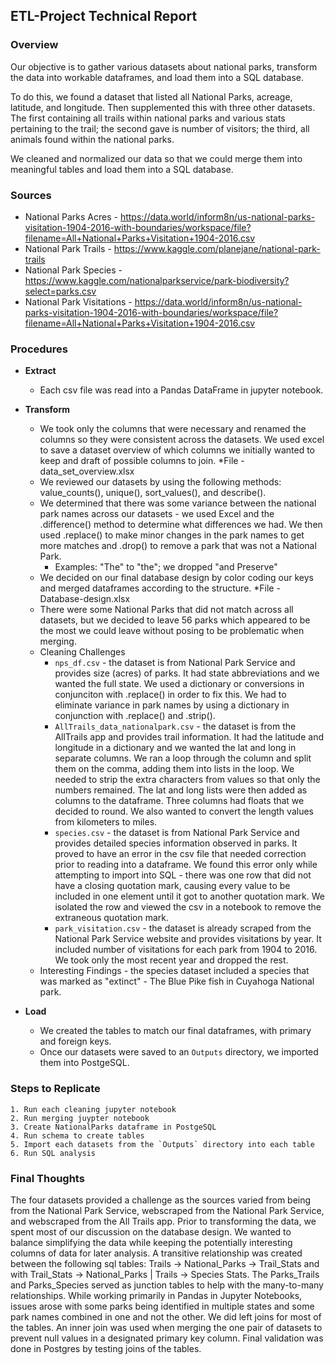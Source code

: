 ## ETL-Project Technical Report

### Overview

Our objective is to gather various datasets about national parks, transform the data into workable dataframes, and load them into a SQL database. 

To do this, we found a dataset that listed all National Parks, acreage, latitude, and longitude. Then supplemented this with three other datasets. The first containing all trails within national parks and various stats pertaining to the trail; the second gave is number of visitors; the third, all animals found within the national parks.

We cleaned and normalized our data so that we could merge them into meaningful tables and load them into a SQL database.

### Sources

* National Parks Acres - https://data.world/inform8n/us-national-parks-visitation-1904-2016-with-boundaries/workspace/file?filename=All+National+Parks+Visitation+1904-2016.csv
* National Park Trails -  https://www.kaggle.com/planejane/national-park-trails
* National Park Species - https://www.kaggle.com/nationalparkservice/park-biodiversity?select=parks.csv
* National Park Visitations - https://data.world/inform8n/us-national-parks-visitation-1904-2016-with-boundaries/workspace/file?filename=All+National+Parks+Visitation+1904-2016.csv
 
### Procedures

* **Extract**
    * Each csv file was read into a Pandas DataFrame in jupyter notebook.

* **Transform**
    * We took only the columns that were necessary and renamed the columns so they were consistent across the datasets.  We used excel to save a dataset overview of which columns we initially wanted to keep and draft of possible columns to join.
    	*File - data_set_overview.xlsx
    * We reviewed our datasets by using the following methods: value_counts(), unique(), sort_values(), and describe().
    * We determined that there was some variance between the national park names across our datasets - we used Excel and the .difference() method to determine what differences we had. We then used .replace() to make minor changes in the park names to get more matches and .drop() to remove a park that was not a National Park.
        * Examples: "The" to "the"; we dropped "and Preserve"
    * We decided on our final database design by color coding our keys and merged dataframes according to the structure.
	*File - Database-design.xlsx
    * There were some National Parks that did not match across all datasets, but we decided to leave 56 parks which appeared to be the most we could leave without posing to be problematic when merging.
    * Cleaning Challenges
        * `nps_df.csv` - the dataset is from National Park Service and provides size (acres) of parks.  It had state abbreviations and we wanted the full state. We used a dictionary or conversions in conjunciton with .replace() in order to fix this.  We had to eliminate variance in park names by using a dictionary in conjunction with .replace() and .strip().
        * `AllTrails_data_nationalpark.csv` - the dataset is from the AllTrails app and provides trail information.  It had the latitude and longitude in a dictionary and we wanted the lat and long in separate columns. We ran a loop through the column and split them on the comma, adding them into lists in the loop. We needed to strip the extra characters from values so that only the numbers remained. The lat and long lists were then added as columns to the dataframe. Three columns had floats that we decided to round.  We also wanted to convert the length values from kilometers to miles. 
        * `species.csv` - the dataset is from National Park Service and provides detailed species information observed in parks.  It proved to have an error in the csv file that needed correction prior to reading into a dataframe. We found this error only while attempting to import into SQL - there was one row that did not have a closing quotation mark, causing every value to be included in one element until it got to another quotation mark. We isolated the row and viewed the csv in a notebook to remove the extraneous quotation mark.
        * `park_visitation.csv` - the dataset is already scraped from the National Park Service website and provides visitations by year.  It included number of visitations for each park from 1904 to 2016. We took only the most recent year and dropped the rest. 
    * Interesting Findings - the species dataset included a species that was marked as "extinct" - The Blue Pike fish in Cuyahoga National park.

* **Load**
    * We created the tables to match our final dataframes, with primary and foreign keys. 
    * Once our datasets were saved to an `Outputs` directory, we imported them into PostgeSQL.

### Steps to Replicate
    1. Run each cleaning jupyter notebook 
    2. Run merging juypter notebook
    3. Create NationalParks dataframe in PostgeSQL
    4. Run schema to create tables
    5. Import each datasets from the `Outputs` directory into each table
    6. Run SQL analysis

### Final Thoughts
The four datasets provided a challenge as the sources varied from being from the National Park Service, webscraped from the National Park Service, and webscraped from the All Trails app.  Prior to transforming the data, we spent most of our discussion on the database design.  We wanted to balance simplifying the data while keeping the potentially interesting columns of data for later analysis.  A transitive relationship was created between the following sql tables: Trails -> National_Parks -> Trail_Stats and with Trail_Stats -> National_Parks | Trails -> Species Stats.  The Parks_Trails and Parks_Species served as junction tables to help with the many-to-many relationships.  While working primarily in Pandas in Jupyter Notebooks, issues arose with some parks being identified in multiple states and some park names combined in one and not the other.  We did left joins for most of the tables.  An inner join was used when merging the one pair of datasets to prevent null values in a designated primary key column.  Final validation was done in Postgres by testing joins of the tables. 
 
